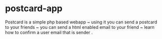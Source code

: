 # postcard-app

Postcard is a simple php based webapp 
~ using it you can send a postcard to your friends 
~ you can send a html enabled email to your friend
~ learn how to confirm a user email that is sender .
